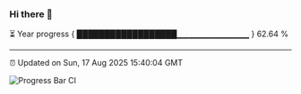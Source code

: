 ### Hi there 👋

⏳ Year progress { ██████████████████▁▁▁▁▁▁▁▁▁▁▁▁ } 62.64 %

---

⏰ Updated on Sun, 17 Aug 2025 15:40:04 GMT

![Progress Bar CI](https://github.com/IshwaranRudhara/GIT-ACTION/workflows/Progress%20Bar%20CI/badge.svg)

